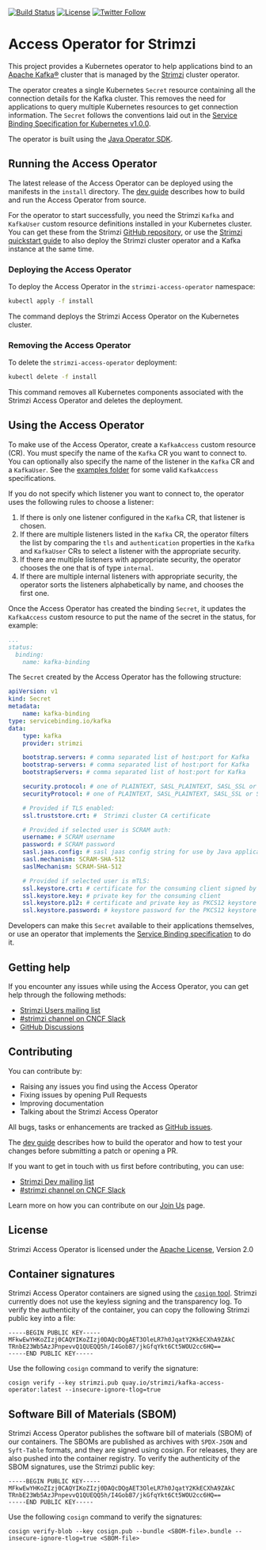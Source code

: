 [![Build Status](https://dev.azure.com/cncf/strimzi/_apis/build/status%2Faccess-operator%2Faccess-operator?branchName=main)](https://dev.azure.com/cncf/strimzi/_build/latest?definitionId=51&branchName=main)
[![License](https://img.shields.io/badge/license-Apache--2.0-blue.svg)](http://www.apache.org/licenses/LICENSE-2.0)
[![Twitter Follow](https://img.shields.io/twitter/follow/strimziio?style=social)](https://twitter.com/strimziio)

# Access Operator for Strimzi

This project provides a Kubernetes operator to help applications bind to an [Apache Kafka®](https://kafka.apache.org) cluster that is managed by the [Strimzi](https://strimzi.io) cluster operator.

The operator creates a single Kubernetes `Secret` resource containing all the connection details for the Kafka cluster.
This removes the need for applications to query multiple Kubernetes resources to get connection information.
The `Secret` follows the conventions laid out in the [Service Binding Specification for Kubernetes v1.0.0](https://servicebinding.io/spec/core/1.0.0/).

The operator is built using the [Java Operator SDK](https://github.com/java-operator-sdk/java-operator-sdk).

## Running the Access Operator

The latest release of the Access Operator can be deployed using the manifests in the `install` directory.
The [dev guide](https://github.com/strimzi/kafka-access-operator/blob/main/development-docs/DEV_GUIDE.md) describes how to build and run the Access Operator from source.

For the operator to start successfully, you need the Strimzi `Kafka` and `KafkaUser` custom resource definitions installed in your Kubernetes cluster.
You can get these from the Strimzi [GitHub repository](https://github.com/strimzi/strimzi-kafka-operator/tree/main/install/cluster-operator),
or use the [Strimzi quickstart guide](https://strimzi.io/quickstarts/) to also deploy the Strimzi cluster operator and a Kafka instance at the same time.

### Deploying the Access Operator

To deploy the Access Operator in the `strimzi-access-operator` namespace:

```bash
kubectl apply -f install
```

The command deploys the Strimzi Access Operator on the Kubernetes cluster.

### Removing the Access Operator

To delete the `strimzi-access-operator` deployment:

```bash
kubectl delete -f install
```

This command removes all Kubernetes components associated with the Strimzi Access Operator and deletes the deployment.

## Using the Access Operator

To make use of the Access Operator, create a `KafkaAccess` custom resource (CR).
You must specify the name of the `Kafka` CR you want to connect to.
You can optionally also specify the name of the listener in the `Kafka` CR and a `KafkaUser`.
See the [examples folder](https://github.com/strimzi/kafka-access-operator/tree/main/examples) for some valid `KafkaAccess` specifications.

If you do not specify which listener you want to connect to, the operator uses the following rules to choose a listener:
1. If there is only one listener configured in the `Kafka` CR, that listener is chosen.
2. If there are multiple listeners listed in the `Kafka` CR, the operator filters the list by comparing the `tls` and `authentication` properties in the `Kafka` and `KafkaUser` CRs to select a listener with the appropriate security.
3. If there are multiple listeners with appropriate security, the operator chooses the one that is of type `internal`.
4. If there are multiple internal listeners with appropriate security, the operator sorts the listeners alphabetically by name, and chooses the first one.

Once the Access Operator has created the binding `Secret`, it updates the `KafkaAccess` custom resource to put the name of the secret in the status, for example:

```yaml
...
status:
  binding:
    name: kafka-binding
```

The `Secret` created by the Access Operator has the following structure:

```yaml
apiVersion: v1
kind: Secret
metadata:
    name: kafka-binding
type: servicebinding.io/kafka
data:
    type: kafka
    provider: strimzi

    bootstrap.servers: # comma separated list of host:port for Kafka
    bootstrap-servers: # comma separated list of host:port for Kafka
    bootstrapServers: # comma separated list of host:port for Kafka

    security.protocol: # one of PLAINTEXT, SASL_PLAINTEXT, SASL_SSL or SSL
    securityProtocol: # one of PLAINTEXT, SASL_PLAINTEXT, SASL_SSL or SSL

    # Provided if TLS enabled:
    ssl.truststore.crt: #  Strimzi cluster CA certificate

    # Provided if selected user is SCRAM auth:
    username: # SCRAM username
    password: # SCRAM password
    sasl.jaas.config: # sasl jaas config string for use by Java applications
    sasl.mechanism: SCRAM-SHA-512
    saslMechanism: SCRAM-SHA-512

    # Provided if selected user is mTLS:
    ssl.keystore.crt: # certificate for the consuming client signed by the clients' CA
    ssl.keystore.key: # private key for the consuming client
    ssl.keystore.p12: # certificate and private key as PKCS12 keystore for the consuming client
    ssl.keystore.password: # keystore password for the PKCS12 keystore for the consuming client
```

Developers can make this `Secret` available to their applications themselves, or use an operator that implements the [Service Binding specification](https://servicebinding.io/spec/core/1.0.0/) to do it.

## Getting help

If you encounter any issues while using the Access Operator, you can get help through the following methods:

- [Strimzi Users mailing list](https://lists.cncf.io/g/cncf-strimzi-users/topics)
- [#strimzi channel on CNCF Slack](https://slack.cncf.io/)
- [GitHub Discussions](https://github.com/orgs/strimzi/discussions)

## Contributing

You can contribute by:
- Raising any issues you find using the Access Operator
- Fixing issues by opening Pull Requests
- Improving documentation
- Talking about the Strimzi Access Operator

All bugs, tasks or enhancements are tracked as [GitHub issues](https://github.com/strimzi/kafka-access-operator/issues).

The [dev guide](https://github.com/strimzi/kafka-access-operator/blob/main/development-docs/DEV_GUIDE.md) describes how to build the operator and how to test your changes before submitting a patch or opening a PR.

If you want to get in touch with us first before contributing, you can use:

- [Strimzi Dev mailing list](https://lists.cncf.io/g/cncf-strimzi-dev/topics)
- [#strimzi channel on CNCF Slack](https://slack.cncf.io/)

Learn more on how you can contribute on our [Join Us](https://strimzi.io/join-us/) page.

## License

Strimzi Access Operator is licensed under the [Apache License](./LICENSE), Version 2.0

## Container signatures

Strimzi Access Operator containers are signed using the [`cosign` tool](https://github.com/sigstore/cosign).
Strimzi currently does not use the keyless signing and the transparency log.
To verify the authenticity of the container, you can copy the following Strimzi public key into a file:

```
-----BEGIN PUBLIC KEY-----
MFkwEwYHKoZIzj0CAQYIKoZIzj0DAQcDQgAET3OleLR7h0JqatY2KkECXhA9ZAkC
TRnbE23Wb5AzJPnpevvQ1QUEQQ5h/I4GobB7/jkGfqYkt6Ct5WOU2cc6HQ==
-----END PUBLIC KEY-----
```

Use the following `cosign` command to verify the signature:

```
cosign verify --key strimzi.pub quay.io/strimzi/kafka-access-operator:latest --insecure-ignore-tlog=true
```

## Software Bill of Materials (SBOM)

Strimzi Access Operator publishes the software bill of materials (SBOM) of our containers.
The SBOMs are published as archives with `SPDX-JSON` and `Syft-Table` formats, and they are signed using cosign.
For releases, they are also pushed into the container registry.
To verify the authenticity of the SBOM signatures, use the Strimzi public key:

```
-----BEGIN PUBLIC KEY-----
MFkwEwYHKoZIzj0CAQYIKoZIzj0DAQcDQgAET3OleLR7h0JqatY2KkECXhA9ZAkC
TRnbE23Wb5AzJPnpevvQ1QUEQQ5h/I4GobB7/jkGfqYkt6Ct5WOU2cc6HQ==
-----END PUBLIC KEY-----
```

Use the following `cosign` command to verify the signatures:

```
cosign verify-blob --key cosign.pub --bundle <SBOM-file>.bundle --insecure-ignore-tlog=true <SBOM-file>
```
